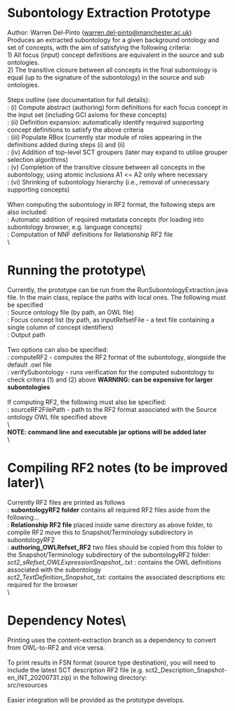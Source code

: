 # Subontology Extraction Prototype
Author: Warren Del-Pinto (warren.del-pinto@manchester.ac.uk)\
Produces an extracted subontology for a given background ontology and set of concepts, with the aim of satisfying the following criteria:\
    1) All focus (input) concept definitions are equivalent in the source and sub ontologies.\
    2) The transitive closure between all concepts in the final subontology is equal (up to the signature of the subontology) in the source and sub ontologies.\
\
Steps outline (see documentation for full details):\
        : (i)   Compute abstract (authoring) form definitions for each focus concept in the input set (including GCI axioms for these concepts)\
        : (ii)  Definition expansion: automatically identify required supporting concept definitions to satisfy the above criteria\
        : (iii) Populate RBox (currently star module of roles appearing in the definitions added during steps (i) and (ii)\
        : (iv)  Addition of top-level SCT groupers (later may expand to utilise grouper selection algorithms)\
        : (v)   Completion of the transitive closure between all concepts in the subontology, using atomic inclusions A1 <= A2 only where necessary\
        : (vi)  Shrinking of subontology hierarchy (i.e., removal of unnecessary supporting concepts)\
\
When computing the subontology in RF2 format, the following steps are also included:\
        : Automatic addition of required metadata concepts (for loading into subontology browser, e.g. language concepts)\
        : Computation of NNF definitions for Relationship RF2 file\
\
# Running the prototype\
Currently, the prototype can be run from the RunSubontologyExtraction.java file. In the main class, replace the paths with local ones. The following must be specified\
        : Source ontology file (by path, an OWL file)\
        : Focus concept list (by path, as inputRefsetFile - a text file containing a single column of concept identifiers)\
        : Output path\
\
Two options can also be specified:\
        : computeRF2 - computes the RF2 format of the subontology, alongside the default .owl file\
        : verifySubontology - runs verification for the computed subontology to check critera (1) and (2) above **WARNING: can be expensive for larger subontologies**\
\
If computing RF2, the following must also be specified:\
        : sourceRF2FilePath - path to the RF2 format associated with the Source ontology OWL file specified above\
\        
**NOTE: command line and executable jar options will be added later**\
\   
# Compiling RF2 notes (to be improved later)\
Currently RF2 files are printed as follows\
        : **subontologyRF2 folder** contains all required RF2 files aside from the following...\
        : **Relationship RF2 file** placed inside same directory as above folder, to compile RF2 move this to Snapshot/Terminology subdirectory in subontologyRF2\
        : **authoring_OWLRefset_RF2** two files should be copied from this folder to the Snapshot/Terminology subdirectory of the subontologyRF2 folder:\
                *sct2_sRefset_OWLExpressionSnapshot_*.txt : contains the OWL definitions associated with the subontology\
                *sct2_TextDefinition_Snapshot_*.txt: contains the associated descriptions etc required for the browser\
\
# Dependency Notes\
Printing uses the content-extraction branch as a dependency to convert from OWL-to-RF2 and vice versa.\
\
To print results in FSN format (source type destination), you will need to include the latest SCT description RF2 file (e.g. sct2_Description_Snapshot-en_INT_20200731.zip) in the following directory:\
src/resources\
\
Easier integration will be provided as the prototype develops.
